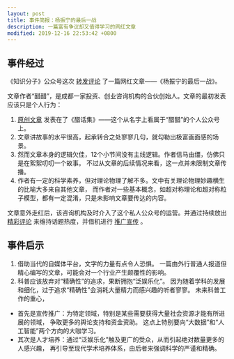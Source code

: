 ```yaml
---
layout: post
title: 事件简报：杨振宁的最后一战
description: 一篇富有争议却又值得学习的网红文章
modified: 2019-12-16 22:53:42 +0800
---
```


## 事件经过

《知识分子》公众号这次 [转发评论](https://mp.weixin.qq.com/s/aS0lt81eb3YfI6YQDRNtTg)
了一篇网红文章——《杨振宁的最后一战》。

文章作者“醋醋”，是成都一家投资、创业咨询机构的合伙创始人。文章的最初发表应该只是个人行为：

1. [原创文章](https://mp.weixin.qq.com/s/V79x2aUPFGQPXUMtlyY7ZQ)
  发表在了《醋话集》——这个从名字上看属于“醋醋”的个人公众号上。
2. 文章讲故事的水平很高，起承转合之处寥寥几句，就勾勒出极富画面感的场景。
3. 然而文章本身的逻辑欠佳，12个小节间没有主线逻辑。作者信马由缰，仿佛只是在絮絮叨叨一个故事。
  不过从文章的后续情况来看，这一点并未限制文章传播。
4. 作者有一定的科学素养，但对理论物理了解不多。文中有关理论物理妙趣横生的比喻大多来自其他文章，
  而作者对一些基本概念，如超对称理论和超对称粒子模型，都有一定混淆，只是未影响文章要传达的内容。

文章意外走红后，该咨询机构及时介入了这个私人公众号的运营。并通过持续放出
  [精彩评论](https://mp.weixin.qq.com/s/q02rUdal4FYR-9RD1a1lxA)
  来维持话题热度，并借机进行
  [推广宣传](https://mp.weixin.qq.com/s/K0q2iLd-4xsKZ6Ntu6vSyw) 。

## 事件启示

1. 借助当代的自媒体平台，文字的力量有点令人恐惧。
  一篇由外行普通人报道但精心编写的文章，可能会对一个行业产生颠覆性的影响。
2. 科普应该放弃对“精确性”的追求，果断拥抱“泛娱乐化”。
  因为随着学科的发展和细化，过于追求“精确性”会消耗大量精力而感兴趣的听者寥寥。
  未来科普工作的重心，
  - 首先是宣传推广：为特定领域，特别是某些需要获得大量社会资源才能有所进展的领域，
    争取更多的舆论支持和资金资助。
    这点上特别要向“大数据”和“人工智能”两个方向的大咖学习。
  - 其次是人才培养：通过“泛娱乐化”触及更广的受众，从而引起绝对数量更多的人感兴趣，
    再引导至现代学术培养体系，由后者来强调科学的严谨和精确。
